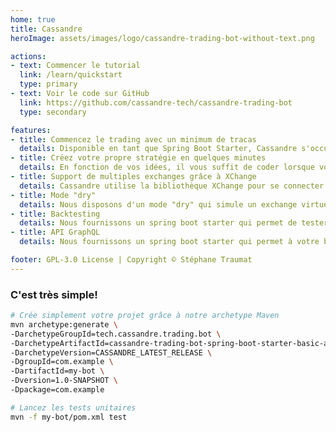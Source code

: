 ```yaml
---
home: true
title: Cassandre
heroImage: assets/images/logo/cassandre-trading-bot-without-text.png

actions:
- text: Commencer le tutorial
  link: /learn/quickstart
  type: primary
- text: Voir le code sur GitHub
  link: https://github.com/cassandre-tech/cassandre-trading-bot
  type: secondary

features:
- title: Commencez le trading avec un minimum de tracas
  details: Disponible en tant que Spring Boot Starter, Cassandre s'occupe de la connexion à l'exchange, des comptes, des ordres, des transactions et des positions afin que vous puissiez vous concentrer sur l'élaboration de votre stratégie.
- title: Créez votre propre stratégie en quelques minutes
  details: En fonction de vos idées, il vous suffit de coder lorsque vous souhaitez créer des positions (courtes ou longues), de définir les règles et nous nous occupons de tout (achat, vente, gestion des règles, ordres, transactions et tickers).
- title: Support de multiples exchanges grâce à XChange
  details: Cassandre utilise la bibliothèque XChange pour se connecter à différents exchanges. Nous testons chaque nouvelle version de Cassandre avec Kucoin, Coinbase et Binance pour nous assurer que cela fonctionne pour vous.
- title: Mode "dry"
  details: Nous disposons d'un mode "dry" qui simule un exchange virtuel répondant aux ordres de votre bot pendant les tests. Ainsi, vous pourrez facilement tester votre stratégie sans risquer vos actifs. 
- title: Backtesting
  details: Nous fournissons un spring boot starter qui permet de tester votre bot sur des données historiques. Grâce à lui, lors des tests, Cassandre importera vos données historiques et les enverra à votre stratégie.
- title: API GraphQL
  details: Nous fournissons un spring boot starter qui permet à votre bot d'exposer ses données grâce une API GraphQL (Stratégies, comptes, positions, ordres, transactions...).

footer: GPL-3.0 License | Copyright © Stéphane Traumat
---
```


### C'est très simple!

<CodeGroup>
  <CodeGroupItem title="Command line" active>

```bash
# Crée simplement votre projet grâce à notre archetype Maven
mvn archetype:generate \
-DarchetypeGroupId=tech.cassandre.trading.bot \
-DarchetypeArtifactId=cassandre-trading-bot-spring-boot-starter-basic-archetype \
-DarchetypeVersion=CASSANDRE_LATEST_RELEASE \
-DgroupId=com.example \
-DartifactId=my-bot \
-Dversion=1.0-SNAPSHOT \
-Dpackage=com.example

# Lancez les tests unitaires
mvn -f my-bot/pom.xml test
```

  </CodeGroupItem>
</CodeGroup>